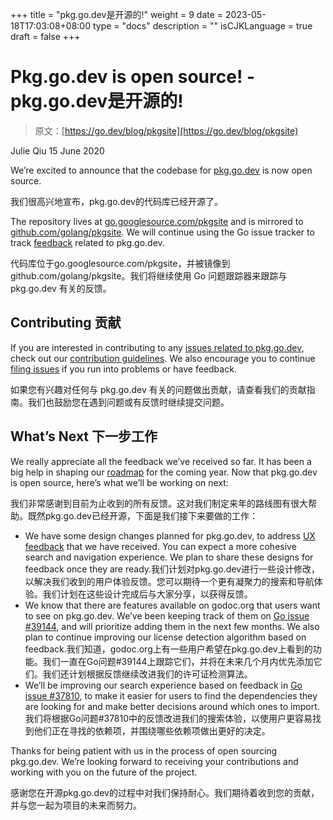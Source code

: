 +++
title = "pkg.go.dev是开源的!"
weight = 9
date = 2023-05-18T17:03:08+08:00
type = "docs"
description = ""
isCJKLanguage = true
draft = false
+++

# Pkg.go.dev is open source! - pkg.go.dev是开源的!

> 原文：[https://go.dev/blog/pkgsite](https://go.dev/blog/pkgsite)

Julie Qiu
15 June 2020

We’re excited to announce that the codebase for [pkg.go.dev](https://pkg.go.dev/) is now open source.

我们很高兴地宣布，pkg.go.dev的代码库已经开源了。

The repository lives at [go.googlesource.com/pkgsite](https://go.googlesource.com/pkgsite) and is mirrored to [github.com/golang/pkgsite](https://github.com/golang/pkgsite). We will continue using the Go issue tracker to track [feedback](https://github.com/golang/go/labels/go.dev) related to pkg.go.dev.

代码库位于go.googlesource.com/pkgsite，并被镜像到github.com/golang/pkgsite。我们将继续使用 Go 问题跟踪器来跟踪与 pkg.go.dev 有关的反馈。

## Contributing 贡献

If you are interested in contributing to any [issues related to pkg.go.dev](https://github.com/golang/go/labels/go.dev), check out our [contribution guidelines](https://go.googlesource.com/pkgsite/+/refs/heads/master/CONTRIBUTING.md). We also encourage you to continue [filing issues](https://go.dev/s/discovery-feedback) if you run into problems or have feedback.

如果您有兴趣对任何与 pkg.go.dev 有关的问题做出贡献，请查看我们的贡献指南。我们也鼓励您在遇到问题或有反馈时继续提交问题。

## What’s Next 下一步工作

We really appreciate all the feedback we’ve received so far. It has been a big help in shaping our [roadmap](https://go.googlesource.com/pkgsite#roadmap) for the coming year. Now that pkg.go.dev is open source, here’s what we’ll be working on next:

我们非常感谢到目前为止收到的所有反馈。这对我们制定来年的路线图有很大帮助。既然pkg.go.dev已经开源，下面是我们接下来要做的工作：

- We have some design changes planned for pkg.go.dev, to address [UX feedback](https://github.com/golang/go/issues?q=is%3Aissue+is%3Aopen+label%3Ago.dev+label%3AUX) that we have received. You can expect a more cohesive search and navigation experience. We plan to share these designs for feedback once they are ready.我们计划对pkg.go.dev进行一些设计修改，以解决我们收到的用户体验反馈。您可以期待一个更有凝聚力的搜索和导航体验。我们计划在这些设计完成后与大家分享，以获得反馈。
- We know that there are features available on godoc.org that users want to see on pkg.go.dev. We’ve been keeping track of them on [Go issue #39144](https://go.dev/issue/39144), and will prioritize adding them in the next few months. We also plan to continue improving our license detection algorithm based on feedback.我们知道，godoc.org上有一些用户希望在pkg.go.dev上看到的功能。我们一直在Go问题#39144上跟踪它们，并将在未来几个月内优先添加它们。我们还计划根据反馈继续改进我们的许可证检测算法。
- We’ll be improving our search experience based on feedback in [Go issue #37810](https://go.dev/issue/37810), to make it easier for users to find the dependencies they are looking for and make better decisions around which ones to import.我们将根据Go问题#37810中的反馈改进我们的搜索体验，以使用户更容易找到他们正在寻找的依赖项，并围绕哪些依赖项做出更好的决定。

Thanks for being patient with us in the process of open sourcing pkg.go.dev. We’re looking forward to receiving your contributions and working with you on the future of the project.

感谢您在开源pkg.go.dev的过程中对我们保持耐心。我们期待着收到您的贡献，并与您一起为项目的未来而努力。
